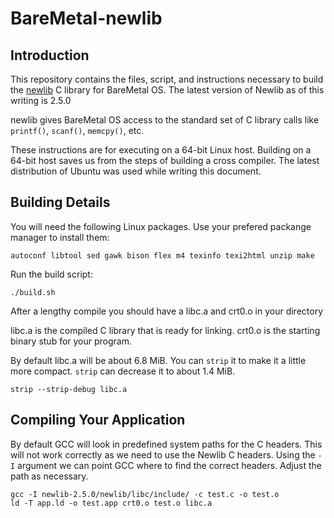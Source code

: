 # BareMetal-newlib

Introduction
------------

This repository contains the files, script, and instructions necessary to build the [newlib](http://sourceware.org/newlib/) C library for BareMetal OS. The latest version of Newlib as of this writing is 2.5.0

newlib gives BareMetal OS access to the standard set of C library calls like `printf()`, `scanf()`, `memcpy()`, etc.

These instructions are for executing on a 64-bit Linux host. Building on a 64-bit host saves us from the steps of building a cross compiler. The latest distribution of Ubuntu was used while writing this document.


Building Details
----------------

You will need the following Linux packages. Use your prefered packange manager to install them:

	autoconf libtool sed gawk bison flex m4 texinfo texi2html unzip make

Run the build script:

	./build.sh

After a lengthy compile you should have a libc.a and crt0.o in your directory

libc.a is the compiled C library that is ready for linking. crt0.o is the starting binary stub for your program.

By default libc.a will be about 6.8 MiB. You can `strip` it to make it a little more compact. `strip` can decrease it to about 1.4 MiB.

	strip --strip-debug libc.a

Compiling Your Application
--------------------------

By default GCC will look in predefined system paths for the C headers. This will not work correctly as we need to use the Newlib C headers. Using the `-I` argument we can point GCC where to find the correct headers. Adjust the path as necessary.

	gcc -I newlib-2.5.0/newlib/libc/include/ -c test.c -o test.o
	ld -T app.ld -o test.app crt0.o test.o libc.a
